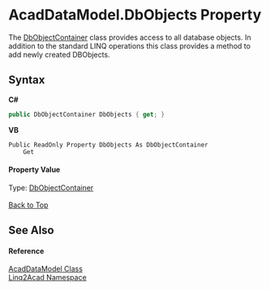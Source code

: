 # AcadDataModel.DbObjects Property 
 

The <a href="T_Linq2Acad_DbObjectContainer.md#DbObjectContainer-Class">DbObjectContainer</a> class provides access to all database objects. In addition to the standard LINQ operations this class provides a method to add newly created DBObjects.

## Syntax

**C#**<br />
``` C#
public DbObjectContainer DbObjects { get; }
```

**VB**<br />
``` VB
Public ReadOnly Property DbObjects As DbObjectContainer
	Get
```


#### Property Value
Type: <a href="T_Linq2Acad_DbObjectContainer.md#DbObjectContainer-Class">DbObjectContainer</a>
<br/><br/><a href="#AcadDataModelDbObjects-Property">Back to Top</a>

## See Also


#### Reference
<a href="T_Linq2Acad_AcadDataModel.md#AcadDataModel-Class">AcadDataModel Class</a><br /><a href="N_Linq2Acad.md#Linq2Acad-Namespace">Linq2Acad Namespace</a><br />
